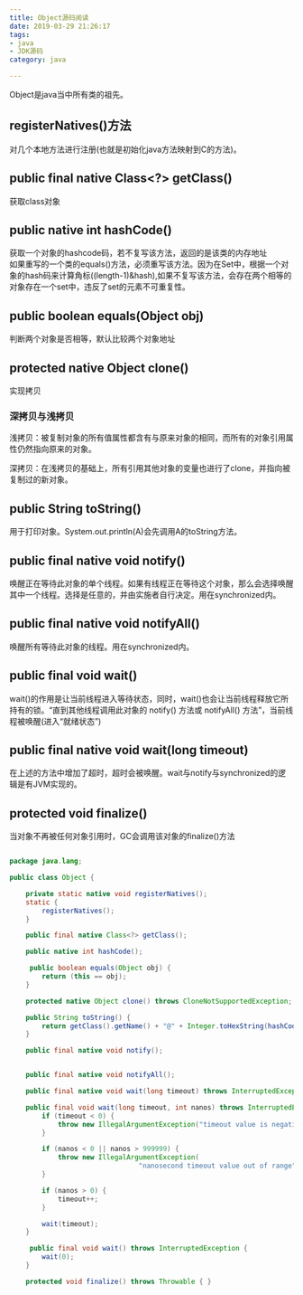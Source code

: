 ```yaml
---
title: Object源码阅读
date: 2019-03-29 21:26:17
tags: 
- java
- JDK源码
category: java

---
```


Object是java当中所有类的祖先。
<!--more-->
## registerNatives()方法
对几个本地方法进行注册(也就是初始化java方法映射到C的方法)。
## public final native Class<?> getClass()
获取class对象

## public native int hashCode()
获取一个对象的hashcode码，若不复写该方法，返回的是该类的内存地址   
如果重写的一个类的equals()方法，必须重写该方法。因为在Set中，根据一个对象的hash码来计算角标((length-1)&hash),如果不复写该方法，会存在两个相等的对象存在一个set中，违反了set的元素不可重复性。
## public boolean equals(Object obj)
判断两个对象是否相等，默认比较两个对象地址

## protected native Object clone()
实现拷贝  
### 深拷贝与浅拷贝
浅拷贝：被复制对象的所有值属性都含有与原来对象的相同，而所有的对象引用属性仍然指向原来的对象。

深拷贝：在浅拷贝的基础上，所有引用其他对象的变量也进行了clone，并指向被复制过的新对象。

## public String toString()
用于打印对象。System.out.println(A)会先调用A的toString方法。

## public final native void notify()
唤醒正在等待此对象的单个线程。如果有线程正在等待这个对象，那么会选择唤醒其中一个线程。选择是任意的，并由实施者自行决定。用在synchronized内。

## public final native void notifyAll()
唤醒所有等待此对象的线程。用在synchronized内。

## public final void wait()
wait()的作用是让当前线程进入等待状态，同时，wait()也会让当前线程释放它所持有的锁。“直到其他线程调用此对象的 notify() 方法或 notifyAll() 方法”，当前线程被唤醒(进入“就绪状态”)
## public final native void wait(long timeout)
在上述的方法中增加了超时，超时会被唤醒。wait与notify与synchronized的逻辑是有JVM实现的。

## protected void finalize()
当对象不再被任何对象引用时，GC会调用该对象的finalize()方法

~~~java

package java.lang;

public class Object {

    private static native void registerNatives();
    static {
        registerNatives();
    }

    public final native Class<?> getClass();

    public native int hashCode();

     public boolean equals(Object obj) {
        return (this == obj);
    }

    protected native Object clone() throws CloneNotSupportedException;

    public String toString() {
        return getClass().getName() + "@" + Integer.toHexString(hashCode());
    }

    public final native void notify();


    public final native void notifyAll();

    public final native void wait(long timeout) throws InterruptedException;

    public final void wait(long timeout, int nanos) throws InterruptedException {
        if (timeout < 0) {
            throw new IllegalArgumentException("timeout value is negative");
        }

        if (nanos < 0 || nanos > 999999) {
            throw new IllegalArgumentException(
                                "nanosecond timeout value out of range");
        }

        if (nanos > 0) {
            timeout++;
        }

        wait(timeout);
    }

     public final void wait() throws InterruptedException {
        wait(0);
    }

    protected void finalize() throws Throwable { }

~~~
